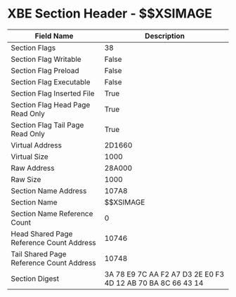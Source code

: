 # XBE Section Header - $$XSIMAGE

| Field Name | Description |
|---|---|
| Section Flags | 38 |
| Section Flag Writable | False |
| Section Flag Preload | False |
| Section Flag Executable | False |
| Section Flag Inserted File | True |
| Section Flag Head Page Read Only | True |
| Section Flag Tail Page Read Only | True |
| Virtual Address | 2D1660 |
| Virtual Size | 1000 |
| Raw Address | 28A000 |
| Raw Size | 1000 |
| Section Name Address | 107A8 |
| Section Name | $$XSIMAGE |
| Section Name Reference Count | 0 |
| Head Shared Page Reference Count Address | 10746 |
| Tail Shared Page Reference Count Address | 10748 |
| Section Digest | 3A 78 E9 7C AA F2 A7 D3 2E E0 F3 4D 12 AB 70 BA 8C 66 43 14 |
